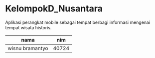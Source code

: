 # KelompokD_Nusantara
Aplikasi perangkat mobile sebagai tempat berbagi informasi mengenai tempat wisata historis.

nama 			| nim
----------------|----------------
wisnu bramantyo | 40724